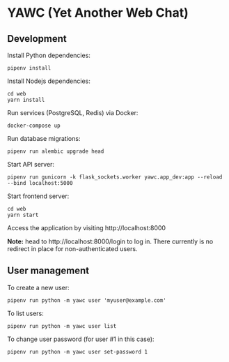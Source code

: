 # YAWC (Yet Another Web Chat)


## Development

Install Python dependencies:

    pipenv install


Install Nodejs dependencies:

    cd web
    yarn install


Run services (PostgreSQL, Redis) via Docker:

    docker-compose up


Run database migrations:

    pipenv run alembic upgrade head


Start API server:

    pipenv run gunicorn -k flask_sockets.worker yawc.app_dev:app --reload --bind localhost:5000


Start frontend server:

    cd web
    yarn start


Access the application by visiting http://localhost:8000

**Note:** head to http://localhost:8000/login to log in. There
currently is no redirect in place for non-authenticated users.


## User management

To create a new user:

    pipenv run python -m yawc user 'myuser@example.com'


To list users:

    pipenv run python -m yawc user list


To change user password (for user #1 in this case):

    pipenv run python -m yawc user set-password 1
